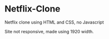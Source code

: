 # Netflix-Clone
Netflix clone using HTML and CSS, no Javascript

Site not responsive, made using 1920 width.
